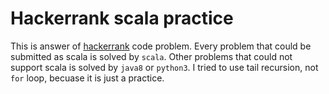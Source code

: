 # Hackerrank scala practice

This is answer of [hackerrank](https://www.hackerrank.com) code problem. Every problem that could be submitted as scala is solved by `scala`. Other problems that could not support scala is solved by `java8` or `python3`. I tried to use tail recursion, not `for` loop, becuase it is just a practice.
